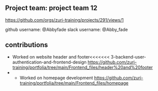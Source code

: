 ## Project team: project team 12 
https://github.com/orgs/zuri-training/projects/291/views/1

github username: @Abbyfade
slack username: @Abby_fade

## contributions
* Worked on website header and footer<<<<<<< 3-backend-user-authentication-and-frontend-design
https://github.com/zuri-training/portfolia/tree/main/Frontend_files/header%20and%20footer
* * Worked on homepage development 
https://github.com/zuri-training/portfolia/tree/main/Frontend_files/homepage

